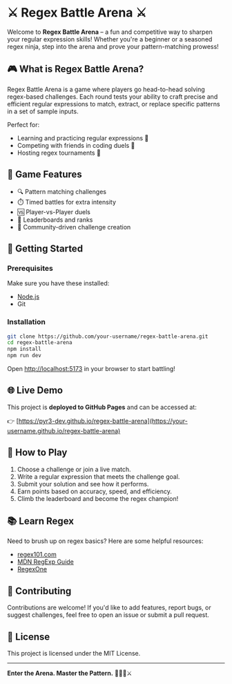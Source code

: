 # ⚔️ Regex Battle Arena ⚔️

Welcome to **Regex Battle Arena** – a fun and competitive way to sharpen your regular expression skills! Whether you're a beginner or a seasoned regex ninja, step into the arena and prove your pattern-matching prowess!

## 🎮 What is Regex Battle Arena?

Regex Battle Arena is a game where players go head-to-head solving regex-based challenges. Each round tests your ability to craft precise and efficient regular expressions to match, extract, or replace specific patterns in a set of sample inputs.

Perfect for:
- Learning and practicing regular expressions 🧠
- Competing with friends in coding duels 🤺
- Hosting regex tournaments 👑

## 🧩 Game Features

- 🔍 Pattern matching challenges  
- ⏱️ Timed battles for extra intensity  
- 🆚 Player-vs-Player duels  
- 🧠 Leaderboards and ranks  
- 💬 Community-driven challenge creation  

## 🚀 Getting Started

### Prerequisites

Make sure you have these installed:

- [Node.js](https://nodejs.org/)
- Git

### Installation

```bash
git clone https://github.com/your-username/regex-battle-arena.git
cd regex-battle-arena
npm install
npm run dev
````

Open [http://localhost:5173](http://localhost:5173) in your browser to start battling!

## 🌐 Live Demo

This project is **deployed to GitHub Pages** and can be accessed at:

👉 [https://pyr3-dev.github.io/regex-battle-arena](https://your-username.github.io/regex-battle-arena)


## 📝 How to Play

1. Choose a challenge or join a live match.
2. Write a regular expression that meets the challenge goal.
3. Submit your solution and see how it performs.
4. Earn points based on accuracy, speed, and efficiency.
5. Climb the leaderboard and become the regex champion!

## 📚 Learn Regex

Need to brush up on regex basics? Here are some helpful resources:

* [regex101.com](https://regex101.com)
* [MDN RegExp Guide](https://developer.mozilla.org/en-US/docs/Web/JavaScript/Guide/Regular_Expressions)
* [RegexOne](https://regexone.com/)

## 🤝 Contributing

Contributions are welcome! If you'd like to add features, report bugs, or suggest challenges, feel free to open an issue or submit a pull request.

## 📄 License

This project is licensed under the MIT License.

---

**Enter the Arena. Master the Pattern.**
🧙‍♂️💥⚔️
